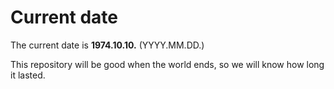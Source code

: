 # Current date

The current date is **1974.10.10.** (YYYY.MM.DD.)

This repository will be good when the world ends, so we will know how long it lasted.
